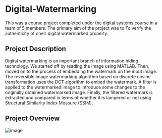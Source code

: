 # Digital-Watermarking
This was a course project completed under the digital systems course in a team of 5 members. The primary aim of the project was to To verify the authenticity of one’s digital watermarked property.
## Project Description
Digital watermarking is an important branch of information hiding technology. We started off by reading the image using MATLAB. Then, moved on to the process of embedding the watermark on the input image. The reversible image watermarking algorithm based on discrete cosine transformation uses the DCT algorithm to embed the watermark. A filter is applied to the watermarked image to introduce some changes to the originally obtained watermarked image. Finally, the filtered watermark is extracted and compared in terms of whether it is tampered or not using Structural Similarity Index Measure (SSIM).
## Project Overview
![image](https://user-images.githubusercontent.com/79503913/205484798-9aa5bb7f-8151-4b18-adc7-d7397ed77654.png)
